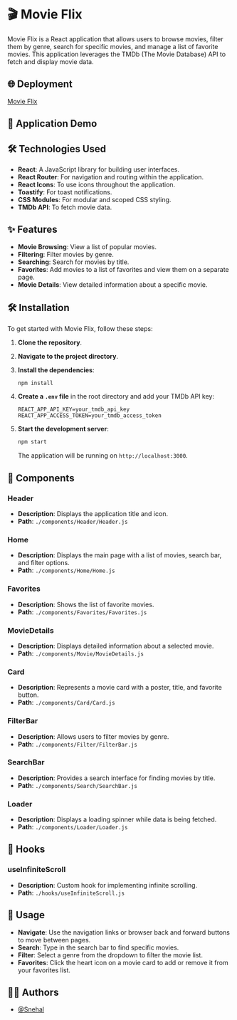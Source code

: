 # 🎬 Movie Flix 

Movie Flix is a React application that allows users to browse movies, filter them by genre, search for specific movies, and manage a list of favorite movies. This application leverages the TMDb (The Movie Database) API to fetch and display movie data.

## 🌐 Deployment

[Movie Flix]()

## 📸 Application Demo


## 🛠️ Technologies Used 

- **React**: A JavaScript library for building user interfaces.
- **React Router**: For navigation and routing within the application.
- **React Icons**: To use icons throughout the application.
- **Toastify**: For toast notifications.
- **CSS Modules**: For modular and scoped CSS styling.
- **TMDb API**: To fetch movie data.

## ✨ Features 

- **Movie Browsing**: View a list of popular movies.
- **Filtering**: Filter movies by genre.
- **Searching**: Search for movies by title.
- **Favorites**: Add movies to a list of favorites and view them on a separate page.
- **Movie Details**: View detailed information about a specific movie.

## 🛠️ Installation 

To get started with Movie Flix, follow these steps:

1. **Clone the repository**.


2. **Navigate to the project directory**.
3. **Install the dependencies**:

    ```bash
    npm install
    ```

4. **Create a `.env` file** in the root directory and add your TMDb API key:

    ```env
    REACT_APP_API_KEY=your_tmdb_api_key
    REACT_APP_ACCESS_TOKEN=your_tmdb_access_token
    ```

5. **Start the development server**:

    ```bash
    npm start
    ```

    The application will be running on `http://localhost:3000`.

## 🧩 Components 

### Header

- **Description**: Displays the application title and icon.
- **Path**: `./components/Header/Header.js`

### Home

- **Description**: Displays the main page with a list of movies, search bar, and filter options.
- **Path**: `./components/Home/Home.js`

### Favorites

- **Description**: Shows the list of favorite movies.
- **Path**: `./components/Favorites/Favorites.js`

### MovieDetails

- **Description**: Displays detailed information about a selected movie.
- **Path**: `./components/Movie/MovieDetails.js`

### Card

- **Description**: Represents a movie card with a poster, title, and favorite button.
- **Path**: `./components/Card/Card.js`

### FilterBar

- **Description**: Allows users to filter movies by genre.
- **Path**: `./components/Filter/FilterBar.js`

### SearchBar

- **Description**: Provides a search interface for finding movies by title.
- **Path**: `./components/Search/SearchBar.js`

### Loader

- **Description**: Displays a loading spinner while data is being fetched.
- **Path**: `./components/Loader/Loader.js`

## 🎣 Hooks 

### useInfiniteScroll

- **Description**: Custom hook for implementing infinite scrolling.
- **Path**: `./hooks/useInfiniteScroll.js`

## 📖 Usage 

- **Navigate**: Use the navigation links or browser back and forward buttons to move between pages.
- **Search**: Type in the search bar to find specific movies.
- **Filter**: Select a genre from the dropdown to filter the movie list.
- **Favorites**: Click the heart icon on a movie card to add or remove it from your favorites list.


## 👩‍💻 Authors

- [@Snehal](https://github.com/Snehal-Salvi)




